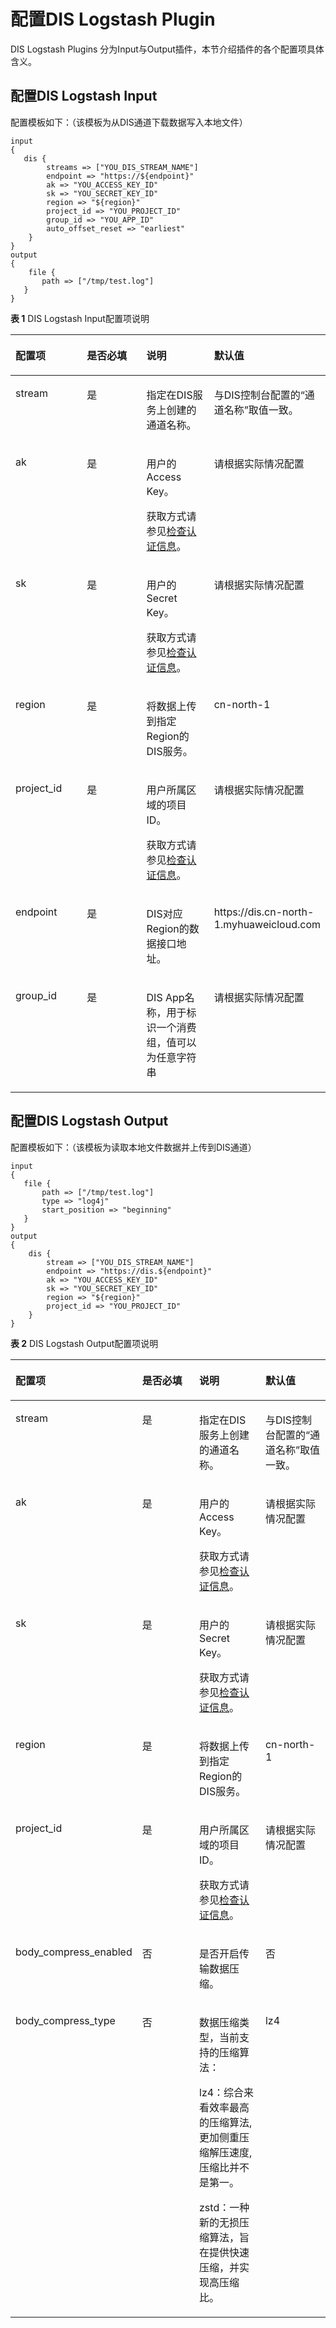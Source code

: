 # 配置DIS Logstash Plugin<a name="dayu_01_0239"></a>

DIS Logstash Plugins 分为Input与Output插件，本节介绍插件的各个配置项具体含义。

## 配置DIS Logstash Input<a name="zh-cn_topic_0194140892_section627651944620"></a>

配置模板如下：（该模板为从DIS通道下载数据写入本地文件）

```
input
{
   dis {
        streams => ["YOU_DIS_STREAM_NAME"]
        endpoint => "https://${endpoint}"
        ak => "YOU_ACCESS_KEY_ID"
        sk => "YOU_SECRET_KEY_ID"
        region => "${region}"
        project_id => "YOU_PROJECT_ID"
        group_id => "YOU_APP_ID"
        auto_offset_reset => "earliest"
    }
}
output
{
    file {
       path => ["/tmp/test.log"]
   }
}
```

**表 1**  DIS Logstash Input配置项说明

<a name="zh-cn_topic_0194140892_table57792315343"></a>
<table><thead align="left"><tr id="zh-cn_topic_0194140892_row18779123193412"><th class="cellrowborder" valign="top" width="25%" id="mcps1.2.5.1.1"><p id="zh-cn_topic_0194140892_p162781023123415"><a name="zh-cn_topic_0194140892_p162781023123415"></a><a name="zh-cn_topic_0194140892_p162781023123415"></a>配置项</p>
</th>
<th class="cellrowborder" valign="top" width="25%" id="mcps1.2.5.1.2"><p id="zh-cn_topic_0194140892_p10278192333419"><a name="zh-cn_topic_0194140892_p10278192333419"></a><a name="zh-cn_topic_0194140892_p10278192333419"></a>是否必填</p>
</th>
<th class="cellrowborder" valign="top" width="24.97%" id="mcps1.2.5.1.3"><p id="zh-cn_topic_0194140892_p122781123153418"><a name="zh-cn_topic_0194140892_p122781123153418"></a><a name="zh-cn_topic_0194140892_p122781123153418"></a>说明</p>
</th>
<th class="cellrowborder" valign="top" width="25.03%" id="mcps1.2.5.1.4"><p id="zh-cn_topic_0194140892_p1027862316345"><a name="zh-cn_topic_0194140892_p1027862316345"></a><a name="zh-cn_topic_0194140892_p1027862316345"></a>默认值</p>
</th>
</tr>
</thead>
<tbody><tr id="zh-cn_topic_0194140892_row4779153103415"><td class="cellrowborder" valign="top" width="25%" headers="mcps1.2.5.1.1 "><p id="zh-cn_topic_0194140892_p21363573617"><a name="zh-cn_topic_0194140892_p21363573617"></a><a name="zh-cn_topic_0194140892_p21363573617"></a>stream</p>
</td>
<td class="cellrowborder" valign="top" width="25%" headers="mcps1.2.5.1.2 "><p id="zh-cn_topic_0194140892_p813193513369"><a name="zh-cn_topic_0194140892_p813193513369"></a><a name="zh-cn_topic_0194140892_p813193513369"></a>是</p>
</td>
<td class="cellrowborder" valign="top" width="24.97%" headers="mcps1.2.5.1.3 "><p id="zh-cn_topic_0194140892_p61343515363"><a name="zh-cn_topic_0194140892_p61343515363"></a><a name="zh-cn_topic_0194140892_p61343515363"></a>指定在DIS服务上创建的通道名称。</p>
</td>
<td class="cellrowborder" valign="top" width="25.03%" headers="mcps1.2.5.1.4 "><p id="zh-cn_topic_0194140892_p2131935163612"><a name="zh-cn_topic_0194140892_p2131935163612"></a><a name="zh-cn_topic_0194140892_p2131935163612"></a>与DIS控制台配置的“通道名称”取值一致。</p>
</td>
</tr>
<tr id="zh-cn_topic_0194140892_row37792393418"><td class="cellrowborder" valign="top" width="25%" headers="mcps1.2.5.1.1 "><p id="zh-cn_topic_0194140892_p13310104173813"><a name="zh-cn_topic_0194140892_p13310104173813"></a><a name="zh-cn_topic_0194140892_p13310104173813"></a>ak</p>
</td>
<td class="cellrowborder" valign="top" width="25%" headers="mcps1.2.5.1.2 "><p id="zh-cn_topic_0194140892_p9326134110388"><a name="zh-cn_topic_0194140892_p9326134110388"></a><a name="zh-cn_topic_0194140892_p9326134110388"></a>是</p>
</td>
<td class="cellrowborder" valign="top" width="24.97%" headers="mcps1.2.5.1.3 "><p id="zh-cn_topic_0194140892_p532664183816"><a name="zh-cn_topic_0194140892_p532664183816"></a><a name="zh-cn_topic_0194140892_p532664183816"></a>用户的Access Key。</p>
<p id="zh-cn_topic_0194140892_p10326441193817"><a name="zh-cn_topic_0194140892_p10326441193817"></a><a name="zh-cn_topic_0194140892_p10326441193817"></a>获取方式请参见<a href="安装DIS-Logstash-Plugin前准备.md#zh-cn_topic_0194140704_section358154133815">检查认证信息</a>。</p>
</td>
<td class="cellrowborder" valign="top" width="25.03%" headers="mcps1.2.5.1.4 "><p id="zh-cn_topic_0194140892_p132694193818"><a name="zh-cn_topic_0194140892_p132694193818"></a><a name="zh-cn_topic_0194140892_p132694193818"></a>请根据实际情况配置</p>
</td>
</tr>
<tr id="zh-cn_topic_0194140892_row3779038348"><td class="cellrowborder" valign="top" width="25%" headers="mcps1.2.5.1.1 "><p id="zh-cn_topic_0194140892_p3326441163810"><a name="zh-cn_topic_0194140892_p3326441163810"></a><a name="zh-cn_topic_0194140892_p3326441163810"></a>sk</p>
</td>
<td class="cellrowborder" valign="top" width="25%" headers="mcps1.2.5.1.2 "><p id="zh-cn_topic_0194140892_p93267415385"><a name="zh-cn_topic_0194140892_p93267415385"></a><a name="zh-cn_topic_0194140892_p93267415385"></a>是</p>
</td>
<td class="cellrowborder" valign="top" width="24.97%" headers="mcps1.2.5.1.3 "><p id="zh-cn_topic_0194140892_p2032674115381"><a name="zh-cn_topic_0194140892_p2032674115381"></a><a name="zh-cn_topic_0194140892_p2032674115381"></a>用户的Secret Key。</p>
<p id="zh-cn_topic_0194140892_p43261141173812"><a name="zh-cn_topic_0194140892_p43261141173812"></a><a name="zh-cn_topic_0194140892_p43261141173812"></a>获取方式请参见<a href="安装DIS-Logstash-Plugin前准备.md#zh-cn_topic_0194140704_section358154133815">检查认证信息</a>。</p>
</td>
<td class="cellrowborder" valign="top" width="25.03%" headers="mcps1.2.5.1.4 "><p id="zh-cn_topic_0194140892_p14342164143819"><a name="zh-cn_topic_0194140892_p14342164143819"></a><a name="zh-cn_topic_0194140892_p14342164143819"></a>请根据实际情况配置</p>
</td>
</tr>
<tr id="zh-cn_topic_0194140892_row1779103143417"><td class="cellrowborder" valign="top" width="25%" headers="mcps1.2.5.1.1 "><p id="zh-cn_topic_0194140892_p1134220418386"><a name="zh-cn_topic_0194140892_p1134220418386"></a><a name="zh-cn_topic_0194140892_p1134220418386"></a>region</p>
</td>
<td class="cellrowborder" valign="top" width="25%" headers="mcps1.2.5.1.2 "><p id="zh-cn_topic_0194140892_p1734234113816"><a name="zh-cn_topic_0194140892_p1734234113816"></a><a name="zh-cn_topic_0194140892_p1734234113816"></a>是</p>
</td>
<td class="cellrowborder" valign="top" width="24.97%" headers="mcps1.2.5.1.3 "><p id="zh-cn_topic_0194140892_p73421441113819"><a name="zh-cn_topic_0194140892_p73421441113819"></a><a name="zh-cn_topic_0194140892_p73421441113819"></a>将数据上传到指定Region的DIS服务。</p>
</td>
<td class="cellrowborder" valign="top" width="25.03%" headers="mcps1.2.5.1.4 "><p id="zh-cn_topic_0194140892_p13421541173811"><a name="zh-cn_topic_0194140892_p13421541173811"></a><a name="zh-cn_topic_0194140892_p13421541173811"></a>cn-north-1</p>
</td>
</tr>
<tr id="zh-cn_topic_0194140892_row777910314344"><td class="cellrowborder" valign="top" width="25%" headers="mcps1.2.5.1.1 "><p id="zh-cn_topic_0194140892_p146708551799"><a name="zh-cn_topic_0194140892_p146708551799"></a><a name="zh-cn_topic_0194140892_p146708551799"></a>project_id</p>
</td>
<td class="cellrowborder" valign="top" width="25%" headers="mcps1.2.5.1.2 "><p id="zh-cn_topic_0194140892_p83577412388"><a name="zh-cn_topic_0194140892_p83577412388"></a><a name="zh-cn_topic_0194140892_p83577412388"></a>是</p>
</td>
<td class="cellrowborder" valign="top" width="24.97%" headers="mcps1.2.5.1.3 "><p id="zh-cn_topic_0194140892_p1035764115386"><a name="zh-cn_topic_0194140892_p1035764115386"></a><a name="zh-cn_topic_0194140892_p1035764115386"></a>用户所属区域的项目ID。</p>
<p id="zh-cn_topic_0194140892_p1335711419383"><a name="zh-cn_topic_0194140892_p1335711419383"></a><a name="zh-cn_topic_0194140892_p1335711419383"></a>获取方式请参见<a href="安装DIS-Logstash-Plugin前准备.md#zh-cn_topic_0194140704_section358154133815">检查认证信息</a>。</p>
</td>
<td class="cellrowborder" valign="top" width="25.03%" headers="mcps1.2.5.1.4 "><p id="zh-cn_topic_0194140892_p83571641193816"><a name="zh-cn_topic_0194140892_p83571641193816"></a><a name="zh-cn_topic_0194140892_p83571641193816"></a>请根据实际情况配置</p>
</td>
</tr>
<tr id="zh-cn_topic_0194140892_row11873153118377"><td class="cellrowborder" valign="top" width="25%" headers="mcps1.2.5.1.1 "><p id="zh-cn_topic_0194140892_p16357184113818"><a name="zh-cn_topic_0194140892_p16357184113818"></a><a name="zh-cn_topic_0194140892_p16357184113818"></a>endpoint</p>
<p id="zh-cn_topic_0194140892_p16372174143815"><a name="zh-cn_topic_0194140892_p16372174143815"></a><a name="zh-cn_topic_0194140892_p16372174143815"></a></p>
</td>
<td class="cellrowborder" valign="top" width="25%" headers="mcps1.2.5.1.2 "><p id="zh-cn_topic_0194140892_p2037234118382"><a name="zh-cn_topic_0194140892_p2037234118382"></a><a name="zh-cn_topic_0194140892_p2037234118382"></a>是</p>
</td>
<td class="cellrowborder" valign="top" width="24.97%" headers="mcps1.2.5.1.3 "><p id="zh-cn_topic_0194140892_p113721941103811"><a name="zh-cn_topic_0194140892_p113721941103811"></a><a name="zh-cn_topic_0194140892_p113721941103811"></a>DIS对应Region的数据接口地址。</p>
</td>
<td class="cellrowborder" valign="top" width="25.03%" headers="mcps1.2.5.1.4 "><p id="zh-cn_topic_0194140892_p209652334114"><a name="zh-cn_topic_0194140892_p209652334114"></a><a name="zh-cn_topic_0194140892_p209652334114"></a>https://dis.cn-north-1.myhuaweicloud.com</p>
</td>
</tr>
<tr id="zh-cn_topic_0194140892_row7284529385"><td class="cellrowborder" valign="top" width="25%" headers="mcps1.2.5.1.1 "><p id="zh-cn_topic_0194140892_p859315420105"><a name="zh-cn_topic_0194140892_p859315420105"></a><a name="zh-cn_topic_0194140892_p859315420105"></a>group_id</p>
</td>
<td class="cellrowborder" valign="top" width="25%" headers="mcps1.2.5.1.2 "><p id="zh-cn_topic_0194140892_p42835211381"><a name="zh-cn_topic_0194140892_p42835211381"></a><a name="zh-cn_topic_0194140892_p42835211381"></a>是</p>
</td>
<td class="cellrowborder" valign="top" width="24.97%" headers="mcps1.2.5.1.3 "><p id="zh-cn_topic_0194140892_p112091820428"><a name="zh-cn_topic_0194140892_p112091820428"></a><a name="zh-cn_topic_0194140892_p112091820428"></a>DIS App名称，用于标识一个消费组，值可以为任意字符串</p>
</td>
<td class="cellrowborder" valign="top" width="25.03%" headers="mcps1.2.5.1.4 "><p id="zh-cn_topic_0194140892_p7120218174210"><a name="zh-cn_topic_0194140892_p7120218174210"></a><a name="zh-cn_topic_0194140892_p7120218174210"></a>请根据实际情况配置</p>
</td>
</tr>
</tbody>
</table>

## 配置DIS Logstash Output<a name="zh-cn_topic_0194140892_section1160265515521"></a>

配置模板如下：（该模板为读取本地文件数据并上传到DIS通道）

```
input
{
   file {
       path => ["/tmp/test.log"]
       type => "log4j"
       start_position => "beginning"
   }
}
output
{
    dis {
        stream => ["YOU_DIS_STREAM_NAME"]
        endpoint => "https://dis.${endpoint}"
        ak => "YOU_ACCESS_KEY_ID"
        sk => "YOU_SECRET_KEY_ID"
        region => "${region}"
        project_id => "YOU_PROJECT_ID"
    }
}
```

**表 2**  DIS Logstash Output配置项说明

<a name="zh-cn_topic_0194140892_table151821388539"></a>
<table><thead align="left"><tr id="zh-cn_topic_0194140892_row71822384532"><th class="cellrowborder" valign="top" width="25%" id="mcps1.2.5.1.1"><p id="zh-cn_topic_0194140892_p20182153805310"><a name="zh-cn_topic_0194140892_p20182153805310"></a><a name="zh-cn_topic_0194140892_p20182153805310"></a>配置项</p>
</th>
<th class="cellrowborder" valign="top" width="25%" id="mcps1.2.5.1.2"><p id="zh-cn_topic_0194140892_p7182113810538"><a name="zh-cn_topic_0194140892_p7182113810538"></a><a name="zh-cn_topic_0194140892_p7182113810538"></a>是否必填</p>
</th>
<th class="cellrowborder" valign="top" width="25%" id="mcps1.2.5.1.3"><p id="zh-cn_topic_0194140892_p0182103885319"><a name="zh-cn_topic_0194140892_p0182103885319"></a><a name="zh-cn_topic_0194140892_p0182103885319"></a>说明</p>
</th>
<th class="cellrowborder" valign="top" width="25%" id="mcps1.2.5.1.4"><p id="zh-cn_topic_0194140892_p6198203817532"><a name="zh-cn_topic_0194140892_p6198203817532"></a><a name="zh-cn_topic_0194140892_p6198203817532"></a>默认值</p>
</th>
</tr>
</thead>
<tbody><tr id="zh-cn_topic_0194140892_row519863835315"><td class="cellrowborder" valign="top" width="25%" headers="mcps1.2.5.1.1 "><p id="zh-cn_topic_0194140892_p1219803819533"><a name="zh-cn_topic_0194140892_p1219803819533"></a><a name="zh-cn_topic_0194140892_p1219803819533"></a>stream</p>
</td>
<td class="cellrowborder" valign="top" width="25%" headers="mcps1.2.5.1.2 "><p id="zh-cn_topic_0194140892_p11198538205312"><a name="zh-cn_topic_0194140892_p11198538205312"></a><a name="zh-cn_topic_0194140892_p11198538205312"></a>是</p>
</td>
<td class="cellrowborder" valign="top" width="25%" headers="mcps1.2.5.1.3 "><p id="zh-cn_topic_0194140892_p119863814536"><a name="zh-cn_topic_0194140892_p119863814536"></a><a name="zh-cn_topic_0194140892_p119863814536"></a>指定在DIS服务上创建的通道名称。</p>
</td>
<td class="cellrowborder" valign="top" width="25%" headers="mcps1.2.5.1.4 "><p id="zh-cn_topic_0194140892_p119863819539"><a name="zh-cn_topic_0194140892_p119863819539"></a><a name="zh-cn_topic_0194140892_p119863819539"></a>与DIS控制台配置的“通道名称”取值一致。</p>
</td>
</tr>
<tr id="zh-cn_topic_0194140892_row2198143816533"><td class="cellrowborder" valign="top" width="25%" headers="mcps1.2.5.1.1 "><p id="zh-cn_topic_0194140892_p12198123817534"><a name="zh-cn_topic_0194140892_p12198123817534"></a><a name="zh-cn_topic_0194140892_p12198123817534"></a>ak</p>
</td>
<td class="cellrowborder" valign="top" width="25%" headers="mcps1.2.5.1.2 "><p id="zh-cn_topic_0194140892_p1419818388534"><a name="zh-cn_topic_0194140892_p1419818388534"></a><a name="zh-cn_topic_0194140892_p1419818388534"></a>是</p>
</td>
<td class="cellrowborder" valign="top" width="25%" headers="mcps1.2.5.1.3 "><p id="zh-cn_topic_0194140892_p191983386539"><a name="zh-cn_topic_0194140892_p191983386539"></a><a name="zh-cn_topic_0194140892_p191983386539"></a>用户的Access Key。</p>
<p id="zh-cn_topic_0194140892_p71983386534"><a name="zh-cn_topic_0194140892_p71983386534"></a><a name="zh-cn_topic_0194140892_p71983386534"></a>获取方式请参见<a href="安装DIS-Logstash-Plugin前准备.md#zh-cn_topic_0194140704_section358154133815">检查认证信息</a>。</p>
</td>
<td class="cellrowborder" valign="top" width="25%" headers="mcps1.2.5.1.4 "><p id="zh-cn_topic_0194140892_p131981838105311"><a name="zh-cn_topic_0194140892_p131981838105311"></a><a name="zh-cn_topic_0194140892_p131981838105311"></a>请根据实际情况配置</p>
</td>
</tr>
<tr id="zh-cn_topic_0194140892_row152125387537"><td class="cellrowborder" valign="top" width="25%" headers="mcps1.2.5.1.1 "><p id="zh-cn_topic_0194140892_p2212193810532"><a name="zh-cn_topic_0194140892_p2212193810532"></a><a name="zh-cn_topic_0194140892_p2212193810532"></a>sk</p>
</td>
<td class="cellrowborder" valign="top" width="25%" headers="mcps1.2.5.1.2 "><p id="zh-cn_topic_0194140892_p3212538165319"><a name="zh-cn_topic_0194140892_p3212538165319"></a><a name="zh-cn_topic_0194140892_p3212538165319"></a>是</p>
</td>
<td class="cellrowborder" valign="top" width="25%" headers="mcps1.2.5.1.3 "><p id="zh-cn_topic_0194140892_p52128384537"><a name="zh-cn_topic_0194140892_p52128384537"></a><a name="zh-cn_topic_0194140892_p52128384537"></a>用户的Secret Key。</p>
<p id="zh-cn_topic_0194140892_p1212183815538"><a name="zh-cn_topic_0194140892_p1212183815538"></a><a name="zh-cn_topic_0194140892_p1212183815538"></a>获取方式请参见<a href="安装DIS-Logstash-Plugin前准备.md#zh-cn_topic_0194140704_section358154133815">检查认证信息</a>。</p>
</td>
<td class="cellrowborder" valign="top" width="25%" headers="mcps1.2.5.1.4 "><p id="zh-cn_topic_0194140892_p18212538115318"><a name="zh-cn_topic_0194140892_p18212538115318"></a><a name="zh-cn_topic_0194140892_p18212538115318"></a>请根据实际情况配置</p>
</td>
</tr>
<tr id="zh-cn_topic_0194140892_row421203845312"><td class="cellrowborder" valign="top" width="25%" headers="mcps1.2.5.1.1 "><p id="zh-cn_topic_0194140892_p1721211386532"><a name="zh-cn_topic_0194140892_p1721211386532"></a><a name="zh-cn_topic_0194140892_p1721211386532"></a>region</p>
</td>
<td class="cellrowborder" valign="top" width="25%" headers="mcps1.2.5.1.2 "><p id="zh-cn_topic_0194140892_p19212738115318"><a name="zh-cn_topic_0194140892_p19212738115318"></a><a name="zh-cn_topic_0194140892_p19212738115318"></a>是</p>
</td>
<td class="cellrowborder" valign="top" width="25%" headers="mcps1.2.5.1.3 "><p id="zh-cn_topic_0194140892_p32122382539"><a name="zh-cn_topic_0194140892_p32122382539"></a><a name="zh-cn_topic_0194140892_p32122382539"></a>将数据上传到指定Region的DIS服务。</p>
</td>
<td class="cellrowborder" valign="top" width="25%" headers="mcps1.2.5.1.4 "><p id="zh-cn_topic_0194140892_p821283855316"><a name="zh-cn_topic_0194140892_p821283855316"></a><a name="zh-cn_topic_0194140892_p821283855316"></a>cn-north-1</p>
</td>
</tr>
<tr id="zh-cn_topic_0194140892_row18212538125317"><td class="cellrowborder" valign="top" width="25%" headers="mcps1.2.5.1.1 "><p id="zh-cn_topic_0194140892_p13576214191014"><a name="zh-cn_topic_0194140892_p13576214191014"></a><a name="zh-cn_topic_0194140892_p13576214191014"></a>project_id</p>
</td>
<td class="cellrowborder" valign="top" width="25%" headers="mcps1.2.5.1.2 "><p id="zh-cn_topic_0194140892_p14212738125312"><a name="zh-cn_topic_0194140892_p14212738125312"></a><a name="zh-cn_topic_0194140892_p14212738125312"></a>是</p>
</td>
<td class="cellrowborder" valign="top" width="25%" headers="mcps1.2.5.1.3 "><p id="zh-cn_topic_0194140892_p1921263815312"><a name="zh-cn_topic_0194140892_p1921263815312"></a><a name="zh-cn_topic_0194140892_p1921263815312"></a>用户所属区域的项目ID。</p>
<p id="zh-cn_topic_0194140892_p13228838105312"><a name="zh-cn_topic_0194140892_p13228838105312"></a><a name="zh-cn_topic_0194140892_p13228838105312"></a>获取方式请参见<a href="安装DIS-Logstash-Plugin前准备.md#zh-cn_topic_0194140704_section358154133815">检查认证信息</a>。</p>
</td>
<td class="cellrowborder" valign="top" width="25%" headers="mcps1.2.5.1.4 "><p id="zh-cn_topic_0194140892_p1522814381531"><a name="zh-cn_topic_0194140892_p1522814381531"></a><a name="zh-cn_topic_0194140892_p1522814381531"></a>请根据实际情况配置</p>
</td>
</tr>
<tr id="zh-cn_topic_0194140892_row12406131572110"><td class="cellrowborder" valign="top" width="25%" headers="mcps1.2.5.1.1 "><p id="zh-cn_topic_0194140892_p12407141522115"><a name="zh-cn_topic_0194140892_p12407141522115"></a><a name="zh-cn_topic_0194140892_p12407141522115"></a>body_compress_enabled</p>
</td>
<td class="cellrowborder" valign="top" width="25%" headers="mcps1.2.5.1.2 "><p id="zh-cn_topic_0194140892_p13407131552116"><a name="zh-cn_topic_0194140892_p13407131552116"></a><a name="zh-cn_topic_0194140892_p13407131552116"></a>否</p>
</td>
<td class="cellrowborder" valign="top" width="25%" headers="mcps1.2.5.1.3 "><p id="zh-cn_topic_0194140892_p18407131592112"><a name="zh-cn_topic_0194140892_p18407131592112"></a><a name="zh-cn_topic_0194140892_p18407131592112"></a>是否开启传输数据压缩。</p>
</td>
<td class="cellrowborder" valign="top" width="25%" headers="mcps1.2.5.1.4 "><p id="zh-cn_topic_0194140892_p14071215202114"><a name="zh-cn_topic_0194140892_p14071215202114"></a><a name="zh-cn_topic_0194140892_p14071215202114"></a>否</p>
</td>
</tr>
<tr id="zh-cn_topic_0194140892_row206195713450"><td class="cellrowborder" valign="top" width="25%" headers="mcps1.2.5.1.1 "><p id="zh-cn_topic_0194140892_p2061457114514"><a name="zh-cn_topic_0194140892_p2061457114514"></a><a name="zh-cn_topic_0194140892_p2061457114514"></a>body_compress_type</p>
</td>
<td class="cellrowborder" valign="top" width="25%" headers="mcps1.2.5.1.2 "><p id="zh-cn_topic_0194140892_p17611057134518"><a name="zh-cn_topic_0194140892_p17611057134518"></a><a name="zh-cn_topic_0194140892_p17611057134518"></a>否</p>
</td>
<td class="cellrowborder" valign="top" width="25%" headers="mcps1.2.5.1.3 "><p id="zh-cn_topic_0194140892_p1861957164519"><a name="zh-cn_topic_0194140892_p1861957164519"></a><a name="zh-cn_topic_0194140892_p1861957164519"></a>数据压缩类型，当前支持的压缩算法：</p>
<p id="zh-cn_topic_0194140892_p173731511152816"><a name="zh-cn_topic_0194140892_p173731511152816"></a><a name="zh-cn_topic_0194140892_p173731511152816"></a>lz4：综合来看效率最高的压缩算法,更加侧重压缩解压速度,压缩比并不是第一。</p>
<p id="zh-cn_topic_0194140892_p15968538102811"><a name="zh-cn_topic_0194140892_p15968538102811"></a><a name="zh-cn_topic_0194140892_p15968538102811"></a>zstd：一种新的无损压缩算法，旨在提供快速压缩，并实现高压缩比。</p>
</td>
<td class="cellrowborder" valign="top" width="25%" headers="mcps1.2.5.1.4 "><p id="zh-cn_topic_0194140892_p1061757124511"><a name="zh-cn_topic_0194140892_p1061757124511"></a><a name="zh-cn_topic_0194140892_p1061757124511"></a>lz4</p>
</td>
</tr>
</tbody>
</table>

